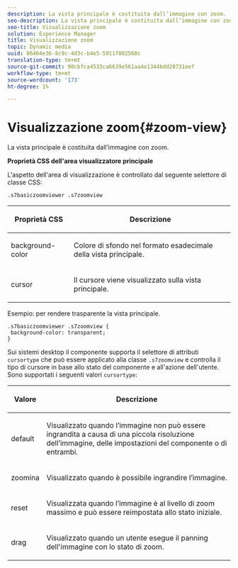 ```yaml
---
description: La vista principale è costituita dall’immagine con zoom.
seo-description: La vista principale è costituita dall’immagine con zoom.
seo-title: Visualizzazione zoom
solution: Experience Manager
title: Visualizzazione zoom
topic: Dynamic media
uuid: 06464e36-8c9c-4d3c-b4e5-5911f002568c
translation-type: tm+mt
source-git-commit: 90cbfca4533ca6639e561aa4e1344bdd20731eef
workflow-type: tm+mt
source-wordcount: '173'
ht-degree: 1%

---
```



# Visualizzazione zoom{#zoom-view}

La vista principale è costituita dall’immagine con zoom.

<!--<a id="section_061E550C1C1D4DB2BD663A898895B38C"></a>-->

**Proprietà CSS dell&#39;area visualizzatore principale**

L&#39;aspetto dell&#39;area di visualizzazione è controllato dal seguente selettore di classe CSS:

```
.s7basiczoomviewer .s7zoomview
```

<table id="table_94EE3F5BBE4547C0B4943471CEE7EDE4"> 
 <thead> 
  <tr> 
   <th colname="col1" class="entry"> <p> Proprietà CSS </p> </th> 
   <th colname="col2" class="entry"> <p>Descrizione </p> </th> 
  </tr> 
 </thead>
 <tbody> 
  <tr> 
   <td colname="col1"> <p> <span class="codeph"> background-color  </span> </p> </td> 
   <td colname="col2"> <p> Colore di sfondo nel formato esadecimale della vista principale. </p> </td> 
  </tr> 
  <tr> 
   <td colname="col1"> <p> <span class="codeph"> cursor  </span> </p> </td> 
   <td colname="col2"> <p>Il cursore viene visualizzato sulla vista principale. </p> </td> 
  </tr> 
 </tbody> 
</table>

Esempio: per rendere trasparente la vista principale.

```
.s7basiczoomviewer .s7zoomview { 
 background-color: transparent; 
}
```

Sui sistemi desktop il componente supporta il selettore di attributi `cursortype` che può essere applicato alla classe `.s7zoomview` e controlla il tipo di cursore in base allo stato del componente e all&#39;azione dell&#39;utente. Sono supportati i seguenti valori `cursortype`:

<table id="table_BC9FC40DA27B4A85995F4E9431AABF33"> 
 <thead> 
  <tr> 
   <th colname="col1" class="entry"> <p>Valore </p> </th> 
   <th colname="col2" class="entry"> <p>Descrizione </p> </th> 
  </tr> 
 </thead>
 <tbody> 
  <tr> 
   <td colname="col1"> <p> <span class="codeph"> default  </span> </p> </td> 
   <td colname="col2"> <p>Visualizzato quando l’immagine non può essere ingrandita a causa di una piccola risoluzione dell’immagine, delle impostazioni del componente o di entrambi. </p> </td> 
  </tr> 
  <tr> 
   <td colname="col1"> <p> <span class="codeph"> zoomina  </span> </p> </td> 
   <td colname="col2"> <p>Visualizzato quando è possibile ingrandire l’immagine. </p> </td> 
  </tr> 
  <tr> 
   <td colname="col1"> <p> <span class="codeph"> reset  </span> </p> </td> 
   <td colname="col2"> <p>Visualizzata quando l’immagine è al livello di zoom massimo e può essere reimpostata allo stato iniziale. </p> </td> 
  </tr> 
  <tr> 
   <td colname="col1"> <p> <span class="codeph"> drag  </span> </p> </td> 
   <td colname="col2"> <p>Visualizzato quando un utente esegue il panning dell'immagine con lo stato di zoom. </p> </td> 
  </tr> 
 </tbody> 
</table>

